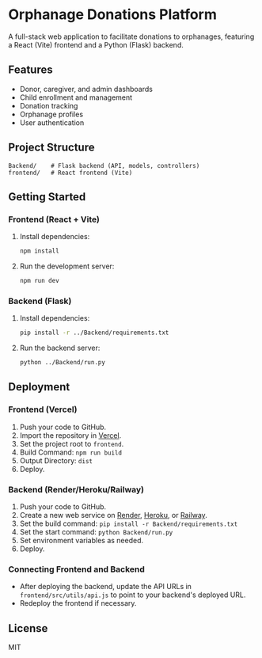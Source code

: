 # Orphanage Donations Platform

A full-stack web application to facilitate donations to orphanages, featuring a React (Vite) frontend and a Python (Flask) backend.

## Features
- Donor, caregiver, and admin dashboards
- Child enrollment and management
- Donation tracking
- Orphanage profiles
- User authentication

## Project Structure
```
Backend/    # Flask backend (API, models, controllers)
frontend/   # React frontend (Vite)
```

## Getting Started

### Frontend (React + Vite)

1. Install dependencies:
   ```bash
   npm install
   ```
2. Run the development server:
   ```bash
   npm run dev
   ```

### Backend (Flask)

1. Install dependencies:
   ```bash
   pip install -r ../Backend/requirements.txt
   ```
2. Run the backend server:
   ```bash
   python ../Backend/run.py
   ```

## Deployment

### Frontend (Vercel)
1. Push your code to GitHub.
2. Import the repository in [Vercel](https://vercel.com/).
3. Set the project root to `frontend`.
4. Build Command: `npm run build`
5. Output Directory: `dist`
6. Deploy.

### Backend (Render/Heroku/Railway)
1. Push your code to GitHub.
2. Create a new web service on [Render](https://render.com/), [Heroku](https://heroku.com/), or [Railway](https://railway.app/).
3. Set the build command: `pip install -r Backend/requirements.txt`
4. Set the start command: `python Backend/run.py`
5. Set environment variables as needed.
6. Deploy.

### Connecting Frontend and Backend
- After deploying the backend, update the API URLs in `frontend/src/utils/api.js` to point to your backend's deployed URL.
- Redeploy the frontend if necessary.

## License
MIT
